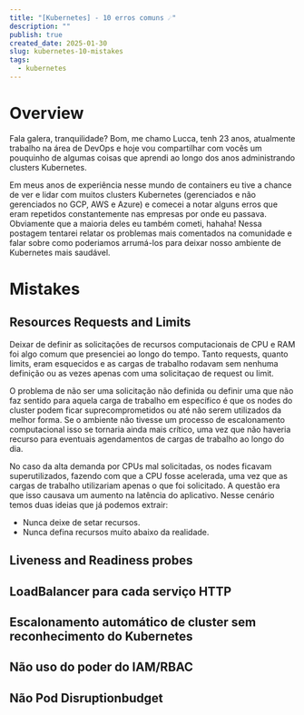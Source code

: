 ```yaml
---
title: "[Kubernetes] - 10 erros comuns ☄️"
description: ""
publish: true
created_date: 2025-01-30
slug: kubernetes-10-mistakes
tags:
  - kubernetes
---
```


# Overview

Fala galera, tranquilidade? Bom, me chamo Lucca, tenh 23 anos, atualmente trabalho na área de DevOps e hoje vou compartilhar com vocês um pouquinho de algumas coisas que aprendi ao longo dos anos administrando clusters Kubernetes. 

Em meus anos de experiência nesse mundo de containers eu tive a chance de ver e lidar com muitos clusters Kubernetes (gerenciados e não gerenciados no GCP, AWS e Azure) e comecei a notar alguns erros que eram repetidos constantemente nas empresas por onde eu passava. Obviamente que a maioria deles eu também cometi, hahaha! Nessa postagem tentarei relatar os problemas mais comentados na comunidade e falar sobre como poderiamos arrumá-los para deixar nosso ambiente de Kubernetes mais saudável.

# Mistakes

## Resources Requests and Limits

Deixar de definir as solicitações de recursos computacionais de CPU e RAM foi algo comum que presenciei ao longo do tempo. Tanto requests, quanto limits, eram esquecidos e as cargas de trabalho rodavam sem nenhuma definição ou as vezes apenas com uma solicitaçao de request ou limit. 

O problema de não ser uma solicitação não definida ou definir uma que não faz sentido para aquela carga de trabalho em específico é que os nodes do cluster podem ficar suprecomprometidos ou até não serem utilizados da melhor forma. Se o ambiente não tivesse um processo de escalonamento computacional isso se tornaria ainda mais crítico, uma vez que não haveria recurso para eventuais agendamentos de cargas de trabalho ao longo do dia. 

No caso da alta demanda por CPUs mal solicitadas, os nodes ficavam superutilizados, fazendo com que a CPU fosse acelerada, uma vez que as cargas de trabalho utilizariam apenas o que foi solicitado. A questão era que isso causava um aumento na latência do aplicativo. Nesse cenário temos duas ideias que já podemos extrair:

* Nunca deixe de setar recursos.
* Nunca defina recursos muito abaixo da realidade.

## Liveness and Readiness probes

## LoadBalancer para cada serviço HTTP

## Escalonamento automático de cluster sem reconhecimento do Kubernetes

## Não uso do poder do IAM/RBAC

## Não Pod Disruptionbudget

